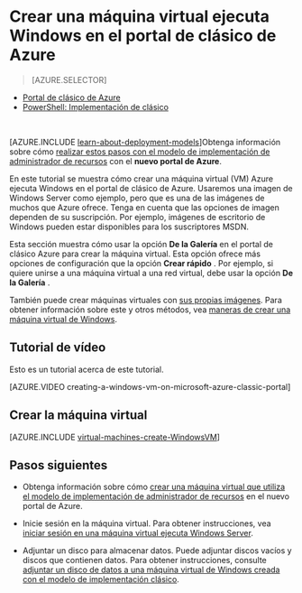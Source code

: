 <properties
    pageTitle="Crear una máquina virtual en el portal de clásico | Microsoft Azure"
    description="Crear una máquina virtual de Windows en el portal de clásico de Azure."
    services="virtual-machines-windows"
    documentationCenter=""
    authors="cynthn"
    manager="timlt"
    editor=""
    tags="azure-service-management"/>

<tags
    ms.service="virtual-machines-windows"
    ms.workload="infrastructure-services"
    ms.tgt_pltfrm="vm-windows"
    ms.devlang="na"
    ms.topic="article"
    ms.date="10/18/2016"
    ms.author="cynthn"/>

# <a name="create-a-virtual-machine-running-windows-in-the-azure-classic-portal"></a>Crear una máquina virtual ejecuta Windows en el portal de clásico de Azure

> [AZURE.SELECTOR]
- [Portal de clásico de Azure](virtual-machines-windows-classic-tutorial.md)
- [PowerShell: Implementación de clásico](virtual-machines-windows-classic-create-powershell.md)

<br>

[AZURE.INCLUDE [learn-about-deployment-models](../../includes/learn-about-deployment-models-classic-include.md)]Obtenga información sobre cómo [realizar estos pasos con el modelo de implementación de administrador de recursos](virtual-machines-windows-hero-tutorial.md) con el **nuevo portal de Azure**. 

En este tutorial se muestra cómo crear una máquina virtual (VM) Azure ejecuta Windows en el portal de clásico de Azure. Usaremos una imagen de Windows Server como ejemplo, pero que es una de las imágenes de muchos que Azure ofrece. Tenga en cuenta que las opciones de imagen dependen de su suscripción. Por ejemplo, imágenes de escritorio de Windows pueden estar disponibles para los suscriptores MSDN.

Esta sección muestra cómo usar la opción **De la Galería** en el portal de clásico Azure para crear la máquina virtual. Esta opción ofrece más opciones de configuración que la opción **Crear rápido** . Por ejemplo, si quiere unirse a una máquina virtual a una red virtual, debe usar la opción **De la Galería** .

También puede crear máquinas virtuales con [sus propias imágenes](virtual-machines-windows-classic-createupload-vhd.md). Para obtener información sobre este y otros métodos, vea [maneras de crear una máquina virtual de Windows](virtual-machines-windows-creation-choices.md).



## <a name="video-walkthrough"></a>Tutorial de vídeo

Esto es un tutorial acerca de este tutorial.

[AZURE.VIDEO creating-a-windows-vm-on-microsoft-azure-classic-portal]

## <a id="createvirtualmachine"> </a>Crear la máquina virtual

[AZURE.INCLUDE [virtual-machines-create-WindowsVM](../../includes/virtual-machines-create-windowsvm.md)]

## <a name="next-steps"></a>Pasos siguientes

- Obtenga información sobre cómo [crear una máquina virtual que utiliza el modelo de implementación de administrador de recursos](virtual-machines-windows-hero-tutorial.md) en el nuevo portal de Azure. 

- Inicie sesión en la máquina virtual. Para obtener instrucciones, vea [iniciar sesión en una máquina virtual ejecuta Windows Server](virtual-machines-windows-classic-connect-logon.md).

- Adjuntar un disco para almacenar datos. Puede adjuntar discos vacíos y discos que contienen datos. Para obtener instrucciones, consulte [adjuntar un disco de datos a una máquina virtual de Windows creada con el modelo de implementación clásico](virtual-machines-windows-classic-attach-disk.md).
